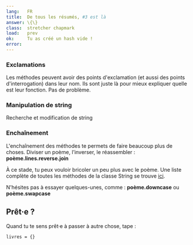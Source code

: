 ```yaml
---
lang:   FR
title:  De tous les résumés, #3 est là
answer: \{\}
class:  stretcher chapmark
load:   prev
ok:     Tu as créé un hash vide !
error:
---
```


### Exclamations
Les méthodes peuvent avoir des points d'exclamation (et aussi des points d'interrogation) dans leur nom. Ils sont juste là pour mieux expliquer quelle est leur fonction. Pas de problème.

### Manipulation de string
Recherche et modification de string

### Enchaînement
L'enchaînement des méthodes te permets de faire beaucoup plus de choses. Diviser un poème, l’inverser, le réassembler :
__poème.lines.reverse.join__

À ce stade, tu peux vouloir bricoler un peu plus avec le poème. Une liste complète de toutes les méthodes de la classe String se trouve <a href="http://ruby-doc.org/core/classes/String.html" target="_blank">ici</a>.

N'hésites pas à essayer quelques-unes, comme : __poème.downcase__ ou __poème.swapcase__

## Prêt·e ?
Quand tu te sens prêt·e à passer à autre chose, tape :

    livres = {}
